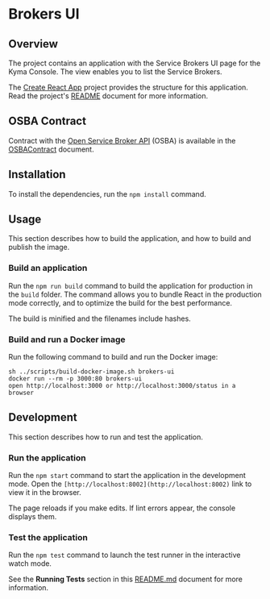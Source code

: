 # Brokers UI

## Overview

The project contains an application with the Service Brokers UI page for the Kyma Console. The view enables you to list the Service Brokers.

The [Create React App](https://github.com/facebook/create-react-app) project provides the structure for this application. Read the project's [README](https://github.com/facebook/create-react-app/tree/next/packages/react-scripts/template) document for more information.

## OSBA Contract

Contract with the [Open Service Broker API](https://www.openservicebrokerapi.org/) (OSBA) is available in the [OSBAContract](OSBAContract.md) document.

## Installation

To install the dependencies, run the `npm install` command.

## Usage

This section describes how to build the application, and how to build and publish the image.

### Build an application

Run the `npm run build` command to build the application for production in the `build` folder.
The command allows you to bundle React in the production mode correctly, and to optimize the build for the best performance.

The build is minified and the filenames include hashes.

### Build and run a Docker image

Run the following command to build and run the Docker image:

```
sh ../scripts/build-docker-image.sh brokers-ui 
docker run --rm -p 3000:80 brokers-ui
open http://localhost:3000 or http://localhost:3000/status in a browser
```

## Development

This section describes how to run and test the application.

### Run the application

Run the `npm start` command to start the application in the development mode.
Open the `[http://localhost:8002](http://localhost:8002)` link to view it in the browser.

The page reloads if you make edits.
If lint errors appear, the console displays them.

### Test the application

Run the `npm test` command to launch the test runner in the interactive watch mode.

See the **Running Tests** section in this [README.md](https://github.com/facebook/create-react-app/blob/master/packages/react-scripts/template/README.md#npm-test) document for more information.